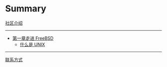 # Summary

[社区介绍](prefix.md)

---
<!-- 
- [Introduction](README.md)
- [Draft Chapter]()

# Actual Markdown Tag Examples
-->
- [第一章走进 FreeBSD](rust/README.md)
  - [什么是 UNIX](di-1-zhang-zou-jin-freebsd/di-1.1-jie-shi-mo-shi-unix.md)
  
<!-- 
- [Markdown Individual tags](individual/README.md)
  - [Heading](individual/heading.md)
  - [Paragraphs](individual/paragraph.md)
  - [Line Break](individual/linebreak.md)
  - [Emphasis](individual/emphasis.md)
  - [Blockquote](individual/blockquote.md)
  - [List](individual/list.md)
  - [Code](individual/code.md)
  - [Image](individual/image.md)
  - [Links and Horizontal Rule](individual/link_hr.md)
  - [Tables](individual/table.md)
  - [Tasks](individual/task.md)
  - [Strikethrough](individual/strikethrough.md)
  - [Mixed](individual/mixed.md)
- [Languages](languages/README.md)
  - [Syntax Highlight](languages/highlight.md)
- [Rust Specific](rust/README.md)
  - [Rust Codeblocks](rust/rust_codeblock.md)
-->
---

[联系方式](suffix.md)

